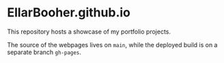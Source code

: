 # EllarBooher.github.io
This repository hosts a showcase of my portfolio projects.

The source of the webpages lives on `main`, while the deployed build is on a separate branch `gh-pages`.
